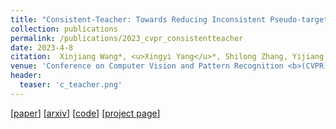 ```yaml
---
title: "Consistent-Teacher: Towards Reducing Inconsistent Pseudo-targets in Semi-supervised Object Detection"
collection: publications
permalink: /publications/2023_cvpr_consistentteacher
date: 2023-4-8
citation:  Xinjiang Wang*, <u>Xingyi Yang</u>*, Shilong Zhang, Yijiang Li, Litong Feng, Shijie Fang, Chengqi Lyu, Kai Chen, Wayne Zhang (* Equally Contributed)
venue: 'Conference on Computer Vision and Pattern Recognition <b>(CVPR)</b>, <b>(Highlight)</b>'
header:
  teaser: 'c_teacher.png'
---
```



[[paper](https://arxiv.org/abs/2209.01589)] [[arxiv](https://arxiv.org/abs/2209.01589)]  [[code](https://github.com/Adamdad/ConsistentTeacher)] [[project page](https://adamdad.github.io/consistentteacher/)]

